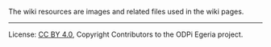 <!-- SPDX-License-Identifier: CC-BY-4.0 -->
<!-- Copyright Contributors to the ODPi Egeria project. -->

The wiki resources are images and related files used in the wiki pages.


----
License: [CC BY 4.0](https://creativecommons.org/licenses/by/4.0/),
Copyright Contributors to the ODPi Egeria project.